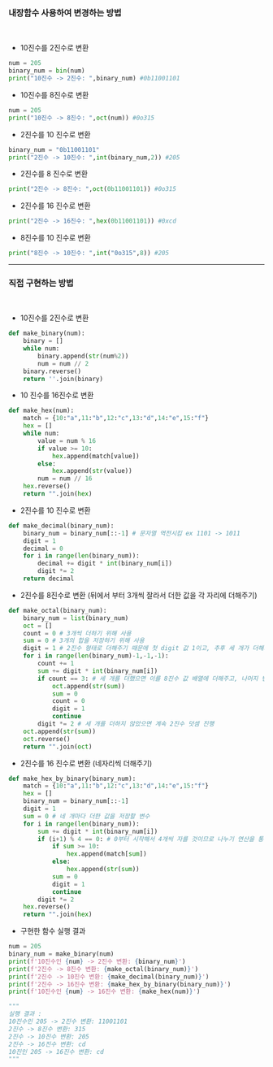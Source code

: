 ###  내장함수 사용하여 변경하는 방법
<br>

- 10진수를 2진수로 변환
```python
num = 205
binary_num = bin(num)
print("10진수 -> 2진수: ",binary_num) #0b11001101
```

- 10진수를 8진수로 변환
```python
num = 205
print("10진수 -> 8진수: ",oct(num)) #0o315
```

- 2진수를 10 진수로 변환
```python
binary_num = "0b11001101"
print("2진수 -> 10진수: ",int(binary_num,2)) #205
```

- 2진수를 8 진수로 변환 
```python
print("2진수 -> 8진수: ",oct(0b11001101)) #0o315
```

- 2진수를 16 진수로 변환 
```python
print("2진수 -> 16진수: ",hex(0b11001101)) #0xcd
```

- 8진수를 10 진수로 변환 
```python
print("8진수 -> 10진수: ",int("0o315",8)) #205
```
---
###  직접 구현하는 방법
<br>

- 10진수를 2진수로 변환
```python
def make_binary(num):
    binary = []
    while num:
        binary.append(str(num%2))
        num = num // 2
    binary.reverse()
    return ''.join(binary)
```
- 10 진수를 16진수로 변환
```python
def make_hex(num):
    match = {10:"a",11:"b",12:"c",13:"d",14:"e",15:"f"}
    hex = []
    while num:
        value = num % 16
        if value >= 10:
            hex.append(match[value])
        else:
            hex.append(str(value))
        num = num // 16
    hex.reverse()
    return "".join(hex)
```

-  2진수를 10 진수로 변환
```python
def make_decimal(binary_num):
    binary_num = binary_num[::-1] # 문자열 역전시킴 ex 1101 -> 1011
    digit = 1
    decimal = 0
    for i in range(len(binary_num)):
        decimal += digit * int(binary_num[i])
        digit *= 2
    return decimal
```

- 2진수를 8진수로 변환 (뒤에서 부터 3개씩 잘라서 더한 값을 각 자리에 더해주기)

```python
def make_octal(binary_num):
    binary_num = list(binary_num)
    oct = []
    count = 0 # 3개씩 더하기 위해 사용
    sum = 0 # 3개의 합을 저장하기 위해 사용
    digit = 1 # 2진수 형태로 더해주기 때문에 첫 digit 값 1이고, 추후 세 개가 더해지면 다시 digit 1로 초기화 진행
    for i in range(len(binary_num)-1,-1,-1):
        count += 1
        sum += digit * int(binary_num[i])
        if count == 3: # 세 개를 더했으면 이를 8진수 값 배열에 더해주고, 나머지 변수 초기화 진행.
            oct.append(str(sum))
            sum = 0
            count = 0
            digit = 1
            continue
        digit *= 2 # 세 개를 더하지 않았으면 계속 2진수 덧셈 진행
    oct.append(str(sum))
    oct.reverse()
    return "".join(oct)
```

- 2진수를 16 진수로 변환 (네자리씩 더해주기)
```python
def make_hex_by_binary(binary_num): 
    match = {10:"a",11:"b",12:"c",13:"d",14:"e",15:"f"}
    hex = []
    binary_num = binary_num[::-1]
    digit = 1
    sum = 0 # 네 개마다 더한 값을 저장할 변수
    for i in range(len(binary_num)):
        sum += digit * int(binary_num[i])
        if (i+1) % 4 == 0: # 0부터 시작해서 4개씩 자를 것이므로 나누기 연산을 통해 확인
            if sum >= 10:
                hex.append(match[sum])
            else:
                hex.append(str(sum))
            sum = 0
            digit = 1
            continue
        digit *= 2
    hex.reverse()
    return "".join(hex)
```

- 구현한 함수 실행 결과
```python
num = 205
binary_num = make_binary(num)
print(f'10진수인 {num} -> 2진수 변환: {binary_num}')
print(f'2진수 -> 8진수 변환: {make_octal(binary_num)}')
print(f'2진수 -> 10진수 변환: {make_decimal(binary_num)}')
print(f'2진수 -> 16진수 변환: {make_hex_by_binary(binary_num)}')
print(f'10진수인 {num} -> 16진수 변환: {make_hex(num)}')

"""
실행 결과 : 
10진수인 205 -> 2진수 변환: 11001101
2진수 -> 8진수 변환: 315
2진수 -> 10진수 변환: 205
2진수 -> 16진수 변환: cd
10진인 205 -> 16진수 변환: cd
"""

```
